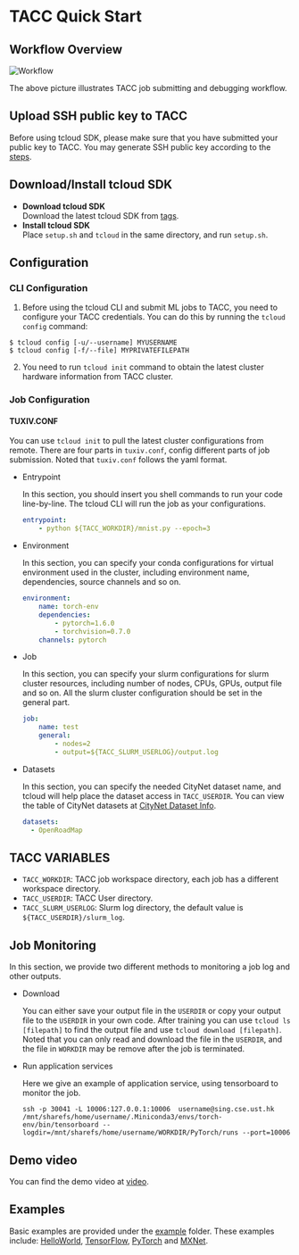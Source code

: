 # TACC Quick Start
## Workflow Overview

![Workflow](./static/workflow.png)

The above picture illustrates TACC job submitting and debugging workflow.

## Upload SSH public key to TACC
Before using tcloud SDK, please make sure that you have submitted your public key to TACC. You may generate SSH public key according to the [steps](https://git-scm.com/book/en/v2/Git-on-the-Server-Generating-Your-SSH-Public-Key).

## Download/Install tcloud SDK
- __Download tcloud SDK__ \
Download the latest tcloud SDK from [tags](https://github.com/turingaicloud/quickstart/tags).
- __Install tcloud SDK__ \
Place `setup.sh` and `tcloud` in the same directory, and run `setup.sh`.

## Configuration
### CLI Configuration
1. Before using the tcloud CLI and submit ML jobs to TACC, you need to configure your TACC credentials. You can do this by running the `tcloud config` command:
```
$ tcloud config [-u/--username] MYUSERNAME
$ tcloud config [-f/--file] MYPRIVATEFILEPATH
```
2. You need to run `tcloud init` command to obtain the latest cluster hardware information from TACC cluster.

### Job Configuration
#### TUXIV.CONF

You can use `tcloud init` to pull the latest cluster configurations from remote. There are four parts in `tuxiv.conf`, config different parts of job submission. Noted that `tuxiv.conf` follows the yaml format.

+ Entrypoint

  In this section, you should insert you shell commands to run your code line-by-line. The tcloud CLI will run the job as your configurations.

  ~~~yaml
  entrypoint:
      - python ${TACC_WORKDIR}/mnist.py --epoch=3 
  ~~~

+ Environment

  In this section, you can specify your conda configurations for virtual environment used in the cluster, including environment name, dependencies, source channels and so on.

  ~~~yaml
  environment:
      name: torch-env
      dependencies:
          - pytorch=1.6.0
          - torchvision=0.7.0
      channels: pytorch
  ~~~

+ Job

  In this section, you can specify your slurm configurations for slurm cluster resources, including number of nodes, CPUs, GPUs, output file and so on. All the slurm cluster configuration should be set in the general part.

  ~~~yaml
  job:
      name: test
      general:
          - nodes=2
          - output=${TACC_SLURM_USERLOG}/output.log
  ~~~

+ Datasets

  In this section, you can specify the needed CityNet dataset name, and tcloud will help place the dataset access in `TACC_USERDIR`. You can view the table of CityNet datasets at [CityNet Dataset Info](https://docs.google.com/spreadsheets/d/18qi2YpYvuXkWns7KY9pHYQclhS1Yyt5ysqgZ4plYcTg/edit#gid=0).

  ~~~yaml
  datasets:
    - OpenRoadMap
  ~~~

## TACC VARIABLES

+ `TACC_WORKDIR`: TACC job workspace directory, each job has a different workspace directory.
+ `TACC_USERDIR`: TACC User directory.
+ `TACC_SLURM_USERLOG`: Slurm log directory, the default value is `${TACC_USERDIR}/slurm_log`.

## Job Monitoring
In this section, we provide two different methods to monitoring a job log and other outputs.
+ Download

  You can either save your output file in the `USERDIR` or copy your output file to the `USERDIR` in your own code. After training you can use `tcloud ls [filepath]` to find the output file and use `tcloud download [filepath]`. Noted that you can only read and download the file in the `USERDIR`, and the file in `WORKDIR` may be remove after the job is terminated.
  
+ Run application services

  Here we give an example of application service, using tensorboard to monitor the job. 
  ~~~shell
  ssh -p 30041 -L 10006:127.0.0.1:10006  username@sing.cse.ust.hk /mnt/sharefs/home/username/.Miniconda3/envs/torch-env/bin/tensorboard --logdir=/mnt/sharefs/home/username/WORKDIR/PyTorch/runs --port=10006
  ~~~
## Demo video
You can find the demo video at [video](https://drive.google.com/file/d/1eEZzgH3MipdXy3eIfgasUaMdlMquCqf8/view?usp=sharing).

## Examples
Basic examples are provided under the [example](example) folder. These examples include: [HelloWorld](example/helloworld), [TensorFlow](example/TensorFlow), [PyTorch](example/PyTorch) and [MXNet](example/MXNet).
